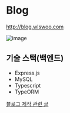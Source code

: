 # Blog

<http://blog.wlswoo.com>

![image](https://user-images.githubusercontent.com/49791336/77218791-74e79800-6b72-11ea-8143-432393410ec2.png)

## 기술 스택(백엔드)
- Express.js
- MySQL 
- Typescript
- TypeORM

[블로그 제작 관련 글](http://blog.wlswoo.com/4)